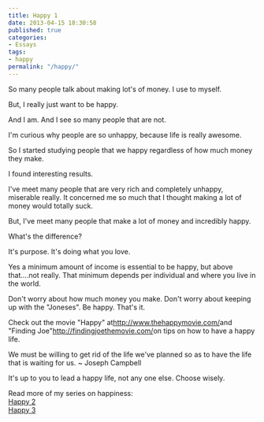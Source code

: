 ```yaml
---
title: Happy 1
date: 2013-04-15 18:30:58
published: true
categories:
- Essays
tags:
- happy
permalink: "/happy/"
---
```

So many people talk about making lot's of money. I use to myself.

But, I really just want to be happy.

And I am. And I see so many people that are not.

I'm curious why people are so unhappy, because life is really awesome.

So I started studying people that we happy regardless of how much money they make.

I found interesting results.

I've meet many people that are very rich and completely unhappy, miserable really. It concerned me so much that I thought making a lot of money would totally suck.

But, I've meet many people that make a lot of money and incredibly happy.

What's the difference?

It's purpose. It's doing what you love.

Yes a minimum amount of income is essential to be happy, but above that....not really. That minimum depends per individual and where you live in the world.

Don't worry about how much money you make. Don't worry about keeping up with the "Joneses". Be happy. That's it.

Check out the movie "Happy" at<a href="http://www.thehappymovie.com/" rel="nofollow">http://www.thehappymovie.com/</a>and "Finding Joe"<a href="http://findingjoethemovie.com/" rel="nofollow">http://findingjoethemovie.com/</a>on tips on how to have a happy life.

We must be willing to get rid of the life we've planned so as to have the life that is waiting for us. ~ Joseph Campbell

It's up to you to lead a happy life, not any one else. Choose wisely.

Read more of my series on happiness:<br />
<a href="https://christopher-sherrod.blisslifepress.com/happy-2/">Happy 2</a><br />
<a href="https://christopher-sherrod.blisslifepress.com/happy-3/">Happy 3</a></p>
